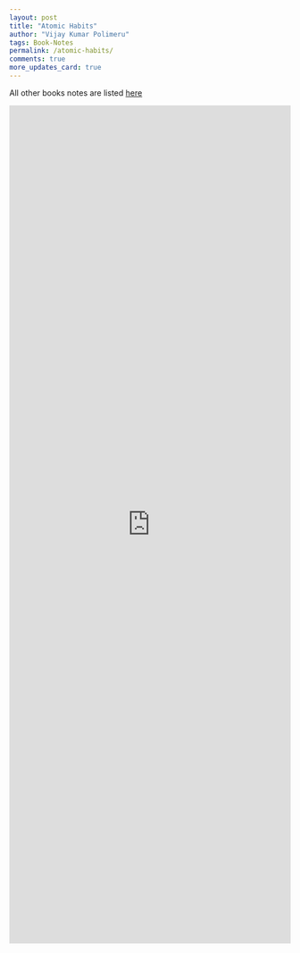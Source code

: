 ```yaml
---
layout: post
title: "Atomic Habits"
author: "Vijay Kumar Polimeru"
tags: Book-Notes
permalink: /atomic-habits/
comments: true
more_updates_card: true
---
```


<!-- Output copied to clipboard! -->

<!-----

You have some errors, warnings, or alerts. If you are using reckless mode, turn it off to see inline alerts.
* ERRORs: 0
* WARNINGs: 0
* ALERTS: 1

Conversion time: 0.519 seconds.


Using this Markdown file:

1. Paste this output into your source file.
2. See the notes and action items below regarding this conversion run.
3. Check the rendered output (headings, lists, code blocks, tables) for proper
   formatting and use a linkchecker before you publish this page.

Conversion notes:

* Docs to Markdown version 1.0β33
* Tue Jun 14 2022 19:42:46 GMT-0700 (PDT)
* Source doc: Notes from "The 33 Strategies of War"
* Tables are currently converted to HTML tables.
* This document has images: check for >>>>>  gd2md-html alert:  inline image link in generated source and store images to your server. NOTE: Images in exported zip file from Google Docs may not appear in  the same order as they do in your doc. Please check the images!


WARNING:
You have 2 H1 headings. You may want to use the "H1 -> H2" option to demote all headings by one level.

----->

All other books notes are listed [here](/all-book-notes-google-play/)

<iframe src="https://docs.google.com/document/d/e/2PACX-1vQ1GeBmJw8rxDfsLvuN6e-hYX7eFKOxxB1eV--Ch2Em0UDkMuDD_oMbi6nxp7r9IuCUqMDG9sEGs9WC/pub?embedded=true"  frameborder="0" width="100%" height="1500" ></iframe>

